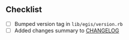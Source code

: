 ## Checklist

- [ ] Bumped version tag in `lib/egis/version.rb`
- [ ] Added changes summary to [CHANGELOG](CHANGELOG.md)

